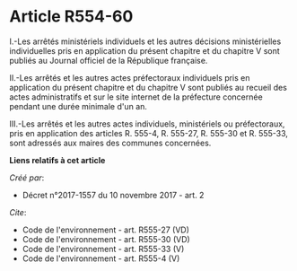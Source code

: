 # Article R554-60

I.-Les arrêtés ministériels individuels et les autres décisions ministérielles individuelles pris en application du présent
chapitre et du chapitre V sont publiés au Journal officiel de la République française. 

II.-Les arrêtés et les autres actes préfectoraux individuels pris en application du présent chapitre et du chapitre V sont
publiés au recueil des actes administratifs et sur le site internet de la préfecture concernée pendant une durée minimale
d'un an. 

III.-Les arrêtés et les autres actes individuels, ministériels ou préfectoraux, pris en application des articles R. 555-4, R.
555-27, R. 555-30 et R. 555-33, sont adressés aux maires des communes concernées.

**Liens relatifs à cet article**

_Créé par_:

  - Décret n°2017-1557 du 10 novembre 2017 - art. 2

_Cite_:

  - Code de l'environnement - art. R555-27 (VD)
  - Code de l'environnement - art. R555-30 (VD)
  - Code de l'environnement - art. R555-33 (V)
  - Code de l'environnement - art. R555-4 (V)
